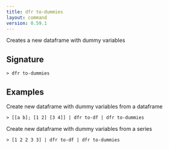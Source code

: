 ```yaml
---
title: dfr to-dummies
layout: command
version: 0.59.1
---
```


Creates a new dataframe with dummy variables

## Signature

```> dfr to-dummies ```

## Examples

Create new dataframe with dummy variables from a dataframe
```shell
> [[a b]; [1 2] [3 4]] | dfr to-df | dfr to-dummies
```

Create new dataframe with dummy variables from a series
```shell
> [1 2 2 3 3] | dfr to-df | dfr to-dummies
```
